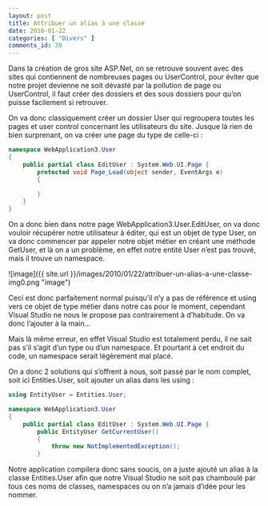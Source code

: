```yaml
---
layout: post
title: Attribuer un alias à une classe
date: 2010-01-22
categories: [ "Divers" ]
comments_id: 39 
---
```


Dans la création de gros site ASP.Net, on se retrouve souvent avec des sites qui contiennent de nombreuses pages ou UserControl, pour éviter que notre projet devienne ne soit dévasté par la pollution de page ou UserControl, il faut créer des dossiers et des sous dossiers pour qu’on puisse facilement si retrouver.

On va donc classiquement créer un dossier User qui regroupera toutes les pages et user control concernant les utilisateurs du site. Jusque là rien de bien surprenant, on va créer une page du type de celle-ci :

```csharp
namespace WebApplication3.User
{
    public partial class EditUser : System.Web.UI.Page {
        protected void Page_Load(object sender, EventArgs e)
        {

        }
    }
}
```

On a donc bien dans notre page WebApplication3.User.EditUser, on va donc vouloir récupérer notre utilisateur à éditer, qui est un objet de type User, on va donc commencer par appeler notre objet métier en créant une méthode GetUser, et là on a un problème, en effet notre entité User n’est pas trouvé, mais il trouve un namespace.

![image]({{ site.url }}/images/2010/01/22/attribuer-un-alias-a-une-classe-img0.png "image")

Ceci est donc parfaitement normal puisqu’il n’y a pas de référence et using vers ce objet de type métier dans notre cas pour le moment, cependant Visual Studio ne nous le propose pas contrairement à d’habitude. On va donc l’ajouter à la main…

Mais là même erreur, en effet Visual Studio est totalement perdu, il ne sait pas s’il s’agit d’un type ou d’un namespace. Et pourtant à cet endroit du code, un namespace serait légèrement mal placé.

On a donc 2 solutions qui s’offrent à nous, soit passé par le nom complet, soit ici Entities.User, soit ajouter un alias dans les using :

```csharp
using EntityUser = Entities.User;

namespace WebApplication3.User
{
    public partial class EditUser : System.Web.UI.Page {
        public EntityUser GetCurrentUser()
        {
            throw new NotImplementedException();
        }
```

Notre application compilera donc sans soucis, on a juste ajouté un alias à la classe Entities.User afin que notre Visual Studio ne soit pas chamboulé par tous ces noms de classes, namespaces ou on n’a jamais d’idée pour les nommer.
